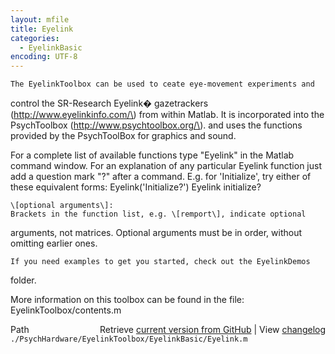```yaml
---
layout: mfile
title: Eyelink
categories:
  - EyelinkBasic
encoding: UTF-8
---
```



    The EyelinkToolbox can be used to ceate eye-movement experiments and
   control the SR-Research Eyelink� gazetrackers
   \(http://www.eyelinkinfo.com/\) from within Matlab.
   It is incorporated into the PsychToolbox \(http://www.psychtoolbox.org/\).
   and uses the functions provided by the PsychToolBox for graphics and sound.

   For a complete list of available functions type "Eyelink" in the
   Matlab command window. For an explanation of any particular Eyelink
   function just add a question mark "?" after a command.
    E.g. for 'Initialize', try either of these equivalent forms:
        Eyelink\('Initialize?'\)
        Eyelink initialize?

    \[optional arguments\]:
    Brackets in the function list, e.g. \[remport\], indicate optional
   arguments, not matrices. Optional arguments must be in order, without
   omitting earlier ones.

    If you need examples to get you started, check out the EyelinkDemos
   folder.

   More information on this toolbox can be found in the file:
   EyelinkToolbox/contents.m



<div class="code_header" style="text-align:right;">
  <span style="float:left;">Path&nbsp;&nbsp;</span> <span class="counter">Retrieve <a href=
  "https://raw.github.com/Psychtoolbox-3/Psychtoolbox-3/beta/./PsychHardware/EyelinkToolbox/EyelinkBasic/Eyelink.m">current version from GitHub</a> | View <a href=
  "https://github.com/Psychtoolbox-3/Psychtoolbox-3/commits/beta/./PsychHardware/EyelinkToolbox/EyelinkBasic/Eyelink.m">changelog</a></span>
</div>
<div class="code">
  <code>./PsychHardware/EyelinkToolbox/EyelinkBasic/Eyelink.m</code>
</div>
